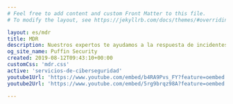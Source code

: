 ```yaml
---
# Feel free to add content and custom Front Matter to this file.
# To modify the layout, see https://jekyllrb.com/docs/themes/#overriding-theme-defaults

layout: es/mdr
title: MDR
description: Nuestros expertos te ayudamos a la respuesta de incidentes y la contención de brechas de seguridad para que la empresa vuelva a estar operativa
og_site_name: Puffin Security
created: 2019-08-12T09:43:10+00:00
customCss: 'mdr.css'
active: 'servicios-de-ciberseguridad'
youtube1Url: 'https://www.youtube.com/embed/b4RA9Pvs_FY?feature=oembed'
youtube2Url: 'https://www.youtube.com/embed/5rg9brqz98A?feature=oembed'

---
```

